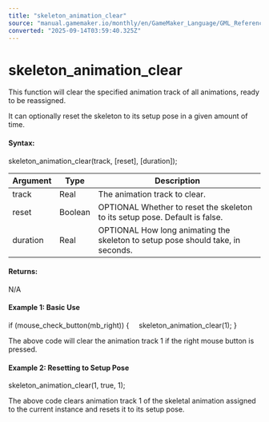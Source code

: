 ```yaml
---
title: "skeleton_animation_clear"
source: "manual.gamemaker.io/monthly/en/GameMaker_Language/GML_Reference/Asset_Management/Sprites/Skeletal_Animation/Animation/skeleton_animation_clear.htm"
converted: "2025-09-14T03:59:40.325Z"
---
```


# skeleton\_animation\_clear

This function will clear the specified animation track of all animations, ready to be reassigned.

It can optionally reset the skeleton to its setup pose in a given amount of time.

#### Syntax:

skeleton\_animation\_clear(track, \[reset\], \[duration\]);

| Argument | Type | Description |
| --- | --- | --- |
| track | Real | The animation track to clear. |
| reset | Boolean | OPTIONAL Whether to reset the skeleton to its setup pose. Default is false. |
| duration | Real | OPTIONAL How long animating the skeleton to setup pose should take, in seconds. |

#### Returns:

N/A

#### Example 1: Basic Use

if (mouse\_check\_button(mb\_right))
{
    skeleton\_animation\_clear(1);
}

The above code will clear the animation track 1 if the right mouse button is pressed.

#### Example 2: Resetting to Setup Pose

skeleton\_animation\_clear(1, true, 1);

The above code clears animation track 1 of the skeletal animation assigned to the current instance and resets it to its setup pose.